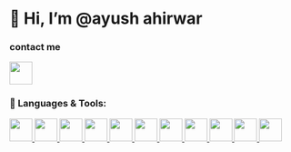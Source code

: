       
     
<H1> 👋 Hi, I’m @ayush ahirwar</H1> 
 



<h3>
  contact me 
</h3>
<!-- [![LinkedIn](https://th.bing.com/th/id/OIP.P_z8uTsVJ8tmPn2prJwOpQHaHa?rs=1&pid=ImgDetMain)](https://www.linkedin.com/in/ayush-x-ahirwar) -->
<a href="https://www.linkedin.com/in/ayush-x-ahirwar" target="_blank">
    <img src="https://cdn-icons-png.flaticon.com/512/174/174857.png" width="40" height="40">
</a>

### 🚀 Languages & Tools:

<a href="https://go.dev/" target="_blank">
    <img src="https://cdn.jsdelivr.net/gh/devicons/devicon/icons/go/go-original.svg" width="40" height="40">
</a>

<a href="https://cplusplus.com/" target="_blank">
    <img src="https://cdn-icons-png.flaticon.com/512/6132/6132222.png" width="40" height="40">
</a>
<a href="https://www.python.org/" target="_blank">
    <img src="https://cdn-icons-png.flaticon.com/512/5968/5968350.png" width="40" height="40">
</a>
<a href="https://developer.mozilla.org/en-US/docs/Web/JavaScript" target="_blank">
    <img src="https://cdn-icons-png.flaticon.com/512/5968/5968292.png" width="40" height="40">
</a>
<a href="https://tailwindcss.com/" target="_blank">
    <img src="https://upload.wikimedia.org/wikipedia/commons/d/d5/Tailwind_CSS_Logo.svg" width="40" height="40">
</a>
<a href="https://reactjs.org/" target="_blank">
    <img src="https://cdn-icons-png.flaticon.com/512/1126/1126012.png" width="40" height="40">
</a>
<a href="https://www.mongodb.com/" target="_blank">
    <img src="https://cdn-icons-png.flaticon.com/512/5968/5968342.png" width="40" height="40">
</a>
<a href="https://nodejs.org/" target="_blank">
    <img src="https://cdn-icons-png.flaticon.com/512/919/919825.png" width="40" height="40">
</a>
<a href="https://leetcode.com/u/ayushwar/" target="_blank">
    <img src="https://upload.wikimedia.org/wikipedia/commons/1/19/LeetCode_logo_black.png" width="40" height="40">
</a>
<a href="https://git-scm.com/" target="_blank">
    <img src="https://th.bing.com/th/id/OIP.q0DQLwqov4XeEv1FvaWwwAHaHa?rs=1&pid=ImgDetMain" width="40" height="40">
</a>
<a href="https://github.com/" target="_blank">
    <img src="https://cdn-icons-png.flaticon.com/512/733/733553.png" width="40" height="40">
</a>




<!---
ayushwar/ayushwar is a ✨ special ✨ repository because its `README.md` (this file) appears on your GitHub profile.
You can click the Preview link to take a look at your changes.
--->
